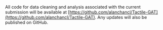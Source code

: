 All code for data cleaning and analysis associated with the current submission will be available at [https://github.com/alanchancl/Tactile-GAT](https://github.com/alanchancl/Tactile-GAT). Any updates will also be published on GitHub.